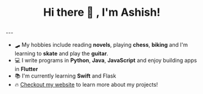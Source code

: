 
<h1><p align="center"> Hi there 👋 , I'm Ashish! </p></h1>
---

- 🛹 My hobbies include reading **novels**, playing **chess**, **biking** and I'm learning to **skate** and play the **guitar**.
- 💻 I write programs in **Python**, **Java**, **JavaScript** and enjoy building apps in **Flutter**
- 📚 I'm currently learning **Swift** and Flask
- 🔥 [Checkout my website](https://sauronthemighty.github.io) to learn more about my projects!
